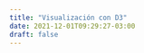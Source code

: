 ```yaml
---
title: "Visualización con D3"
date: 2021-12-01T09:29:27-03:00
draft: false
---
```


<script src="https://cdn.polyfill.io/v2/polyfill.min.js"></script>

<script src="https://d3js.org/d3.v7.min.js"></script>

<script src="https://cdn.jsdelivr.net/npm/topojson-client"></script>

 <script src="/js/cloropeth.js"></script>
